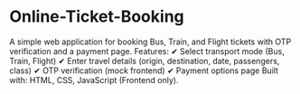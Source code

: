 # Online-Ticket-Booking
A simple web application for booking Bus, Train, and Flight tickets with OTP verification and a payment page.  Features: ✔ Select transport mode (Bus, Train, Flight) ✔ Enter travel details (origin, destination, date, passengers, class) ✔ OTP verification (mock frontend) ✔ Payment options page  Built with: HTML, CSS, JavaScript (Frontend only).

